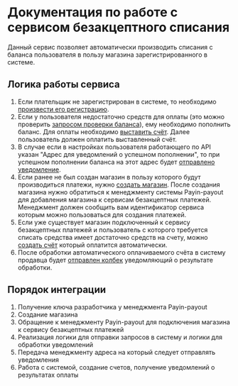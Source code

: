# Документация по работе с сервисом безакцептного списания

Данный сервис позволяет автоматически производить списания с баланса пользователя
в пользу магазина зарегистрированного в системе.

## Логика работы сервиса

1) Если плательщик не зарегистрирован в системе, то необходимо [произвести его регистрацию](register-user.md).
2) Если у пользователя недостаточно средств для оплаты (это можно проверить [запросом проверки баланса](get-balance.md)),
ему необходимо пополнить баланс.
Для оплаты необходимо [выставить счёт](create-invoice.md). Далее пользователь должен оплатить
выставленный счёт.
3) В случае если в настройках пользователя работающего по API указан "Адрес для уведомлений о успешном пополнении", то
при успешном пополнении баланса на этот адрес будет [отправлено уведомление](callback-topup-handling.md).
4) Если ранее не был создан магазин в пользу которого будут производиться платежи,
нужно [создать магазин](create-shop.md). После создания магазина нужно обратиться к менеджменту системы
Payin-payout для добавления магазина к сервисам безакцептных платежей. Менеджмент должен сообщить
вам идентификатор сервиса которым можно пользоваться для создания платежей.
5) Если уже существует магазин подключенный к сервису безакцептных платежей и пользователь с
которого требуется списать средства имеет достаточно средств на счету, можно
[создать счёт](create-without-acceptance-invoice.md) который оплатится автоматически.
6) После обработки автоматического оплачиваемого счёта в систему продавца будет 
[отправлен колбек](callback-handling.md) уведомляющий о результате обработки.

## Порядок интеграции

1) Получение ключа разработчика у менеджмента Payin-payout
2) Создание магазина
3) Обращение к менеджменту Payin-payout для подключения магазина к сервису безакцептных платежей
4) Реализация логики для отправки запросов в систему и логики для обработки уведомлений
5) Передача менеджменту адреса на который следует отправлять уведомления
6) Работа с системой, создание счетов, получение уведомлений о результатах оплаты
